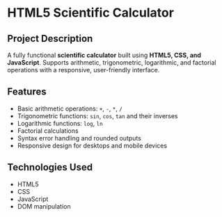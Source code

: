 # HTML5 Scientific Calculator

## Project Description

A fully functional **scientific calculator** built using **HTML5, CSS, and JavaScript**.
Supports arithmetic, trigonometric, logarithmic, and factorial operations with a responsive, user-friendly interface.

## Features

* Basic arithmetic operations: `+`, `-`, `*`, `/`
* Trigonometric functions: `sin`, `cos`, `tan` and their inverses
* Logarithmic functions: `log`, `ln`
* Factorial calculations
* Syntax error handling and rounded outputs
* Responsive design for desktops and mobile devices

## Technologies Used

* HTML5
* CSS
* JavaScript 
* DOM manipulation
